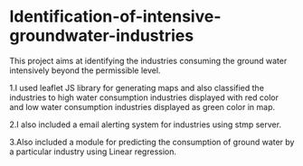 # Identification-of-intensive-groundwater-industries


This project aims at identifying the industries consuming the ground water intensively beyond the permissible level.


1.I used leaflet JS library for generating maps and also classified the industries to  high water consumption industries displayed with red color and low water consumption industries displayed as green color in map. 

2.I also included a email alerting system for industries using stmp server. 

3.Also included a module for predicting the consumption of ground water by a particular industry using Linear regression.

